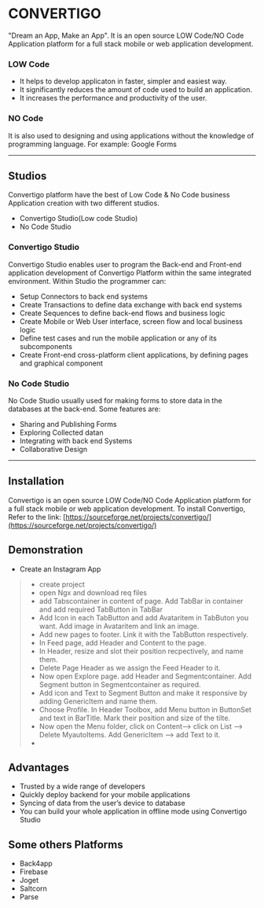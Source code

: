 # CONVERTIGO
"Dream an App, Make an App". It is an open source LOW Code/NO Code Application platform for a full stack mobile or web application development.
### LOW Code
- It helps to develop applicaton in faster, simpler and easiest way.
- It significantly reduces the amount of code used to build an application.
- It increases the performance and productivity of the user.
### NO Code
 It is also used to designing and using applications without the knowledge of programming language.
 For example: Google Forms
 
---
## Studios
Convertigo platform have the best of Low Code & No Code business Application creation with two different studios.
- Convertigo Studio(Low code Studio)
- No Code Studio
### Convertigo Studio
Convertigo Studio enables user to program the Back-end and Front-end application development 
of Convertigo Platform within the same integrated environment. Within Studio the programmer can:
- Setup Connectors to back end systems
- Create Transactions to define data exchange with back end systems
- Create Sequences to define back-end flows and business logic
- Create Mobile or Web User interface, screen flow and local business logic
- Define test cases and run the mobile application or any of its subcomponents
- Create Front-end cross-platform client applications, by defining pages and graphical component
### No Code Studio
No Code Studio usually used for making forms to store data in the databases at the back-end.
Some features are:
- Sharing and Publishing Forms
- Exploring Collected datan
- Integrating with back end Systems
- Collaborative Design

---
## Installation
Convertigo is an open source LOW Code/NO Code Application platform for a full stack mobile or web application development.
To install Convertigo,
Refer to the link:
[https://sourceforge.net/projects/convertigo/](https://sourceforge.net/projects/convertigo/)
 
 
 ## Demonstration
 - Create an Instagram App
 >- create project 
 >- open Ngx and download req files
 >- add Tabscontainer in content of page. Add TabBar in container and add required TabButton in TabBar 
 >- Add Icon in each TabButton and add Avataritem in TabButon you want. Add image in Avataritem and link an image.
 >- Add new pages to footer. Link it with the TabButton respectively.
 >- In Feed page, add Header and Content to the page.
 >- In Header, resize and slot their position recpectively, and name them.
 >- Delete Page Header as we assign the Feed Header to it.
 >- Now open Explore page. add Header and Segmentcontainer. Add Segment button in Segmentcontainer as required.
 >- Add icon and Text to Segment Button and make it responsive by adding GenericItem and name them.
 >- Choose Profile. In Header Toolbox, add Menu button in ButtonSet and text in BarTitle. Mark their position and size of the tilte.
 >- Now open the Menu folder, click on Content--> click on List --> Delete MyautoItems. Add GenericItem --> add Text to it.
 >- 
## Advantages
- Trusted by a wide range of developers
- Quickly deploy backend for your mobile applications
- Syncing of data from the user’s device to database
- You can build your whole application in offline mode using Convertigo Studio

 ## Some others Platforms
- Back4app
- Firebase
- Joget
- Saltcorn
- Parse
